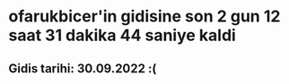 # ofarukbicer'in gidisine son 2 gun 12 saat 31 dakika 44 saniye kaldi

## Gidis tarihi: 30.09.2022 :(